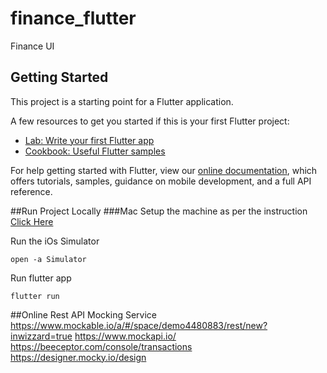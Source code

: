 # finance_flutter

Finance UI

## Getting Started

This project is a starting point for a Flutter application.

A few resources to get you started if this is your first Flutter project:

- [Lab: Write your first Flutter app](https://flutter.dev/docs/get-started/codelab)
- [Cookbook: Useful Flutter samples](https://flutter.dev/docs/cookbook)

For help getting started with Flutter, view our
[online documentation](https://flutter.dev/docs), which offers tutorials,
samples, guidance on mobile development, and a full API reference.


##Run Project Locally
###Mac
Setup the machine as per the instruction [Click Here](https://flutter.dev/docs/get-started/install/macos) 

Run the iOs Simulator

``open -a Simulator``

Run flutter app 

``flutter run``


##Online Rest API Mocking Service
https://www.mockable.io/a/#/space/demo4480883/rest/new?inwizzard=true
https://www.mockapi.io/
https://beeceptor.com/console/transactions
https://designer.mocky.io/design